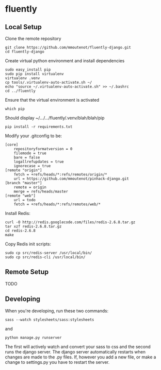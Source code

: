 fluently
======================

Local Setup
-----------
Clone the remote repository

    git clone https://github.com/mmoutenot/fluently-django.git
    cd fluently-django

Create virtual python environment and install dependencies

    sudo easy_install pip
    sudo pip install virtualenv
    virtualenv .venv
    cp tools/.virtualenv-auto-activate.sh ~/
    echo "source ~/.virtualenv-auto-activate.sh" >> ~/.bashrc
    cd ../fluently

Ensure that the virtual environment is activated

    which pip

  Should display ~/.../.../fluently/.venv/blah/blah/pip

    pip install -r requirements.txt

Modify your .gitconfig to be:

    [core]
        repositoryformatversion = 0
        filemode = true
        bare = false
        logallrefupdates = true
        ignorecase = true
    [remote "origin"]
        fetch = +refs/heads/*:refs/remotes/origin/*
        url = https://github.com/mmoutenot/pinhack-django.git
    [branch "master"]
        remote = origin
        merge = refs/heads/master
    [remote "web"]
        url = todo
        fetch = +refs/heads/*:refs/remotes/web/*

Install Redis:

    curl -O http://redis.googlecode.com/files/redis-2.6.8.tar.gz
    tar xzf redis-2.6.8.tar.gz
    cd redis-2.6.8
    make

Copy Redis init scripts:

    sudo cp src/redis-server /usr/local/bin/
    sudo cp src/redis-cli /usr/local/bin/


Remote Setup
------------
TODO


Developing
------------
When you're developing, run these two commands:

    sass --watch stylesheets/sass:stylesheets

and

    python manage.py runserver

The first will actively watch and convert your sass to css and the second runs the django server. The django server automatically restarts when changes are made to the .py files. If, however you add a new file, or make a change to settings.py you have to restart the server.


